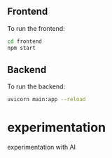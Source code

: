 ## Frontend
To run the frontend:
```bash
cd frontend
npm start
```

## Backend
To run the backend:
```bash
uvicorn main:app --reload
```
# experimentation
experimentation with AI
